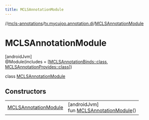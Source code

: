```yaml
---
title: MCLSAnnotationModule
---
```

//[mcls-annotations](../../../index.html)/[tv.mycujoo.annotation.di](../index.html)/[MCLSAnnotationModule](index.html)



# MCLSAnnotationModule



[androidJvm]\
@Module(includes = [[MCLSAnnotationBinds::class](../-m-c-l-s-annotation-binds/index.html), [MCLSAnnotationProvides::class](../-m-c-l-s-annotation-provides/index.html)])



class [MCLSAnnotationModule](index.html)



## Constructors


| | |
|---|---|
| [MCLSAnnotationModule](-m-c-l-s-annotation-module.html) | [androidJvm]<br>fun [MCLSAnnotationModule](-m-c-l-s-annotation-module.html)() |

